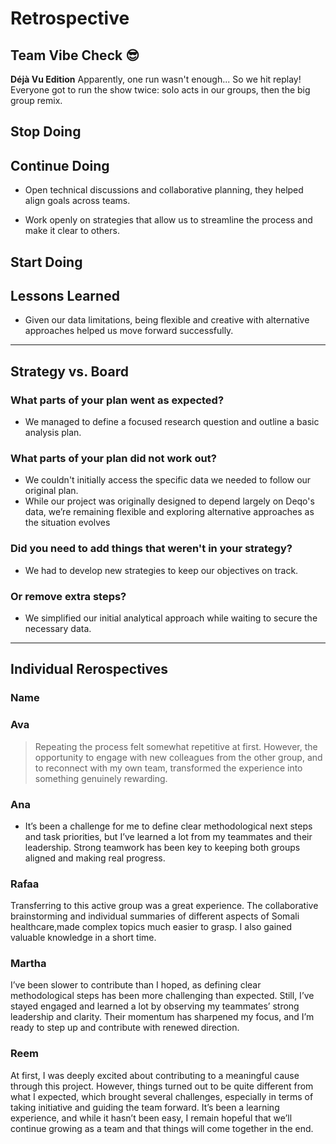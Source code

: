 <!-- this template is for inspiration, feel free to change it however you like! -->
<!-- markdownlint-disable MD013 -->
# Retrospective

## Team Vibe Check 😎

**Déjà Vu Edition**
Apparently, one run wasn't enough... So we hit replay! Everyone got to run the show twice: solo acts in our groups, then the big group remix.

## Stop Doing

## Continue Doing

- Open technical discussions and collaborative planning, they helped align goals across teams.

- Work openly on strategies that allow us to streamline the process and make it clear to others.

## Start Doing

## Lessons Learned

- Given our data limitations, being flexible and creative with alternative approaches helped us move forward successfully.

---

## Strategy vs. Board

### What parts of your plan went as expected?

- We managed to define a focused research question and outline a basic analysis plan.

### What parts of your plan did not work out?

- We couldn't initially access the specific data we needed to follow our original plan.
- While our project was originally designed to depend largely on Deqo's data, we’re remaining flexible and exploring alternative approaches as the situation evolves

### Did you need to add things that weren't in your strategy?

- We had to develop new strategies to keep our objectives on track.

### Or remove extra steps?

- We simplified our initial analytical approach while waiting to secure the necessary data.

---

## Individual Rerospectives

### Name

### Ava

> Repeating the process felt somewhat repetitive at first. However, the opportunity to engage with new colleagues from the other group, and to reconnect with my own team, transformed the experience into something genuinely rewarding.

### Ana

- It’s been a challenge for me to define clear  methodological next steps and task priorities, but I’ve learned a lot from my teammates and their leadership. Strong teamwork has been key to keeping both groups aligned and making real progress.

### Rafaa

Transferring to this active group was a great experience.
The collaborative brainstorming and individual summaries of different aspects of Somali healthcare,made complex topics much easier to grasp. I also gained valuable knowledge in a short time.

### Martha

I’ve been slower to contribute than I hoped, as defining clear methodological steps has been more challenging than expected. Still, I’ve stayed engaged and learned a lot by observing my teammates’ strong leadership and clarity.
Their momentum has sharpened my focus, and I’m ready to step up and contribute with renewed direction.

### Reem

At first, I was deeply excited about contributing to a meaningful cause through this project. However, things turned out to be quite different from what I expected, which brought several challenges, especially in terms of taking initiative and guiding the team forward. It’s been a learning experience, and while it hasn’t been easy, I remain hopeful that we’ll continue growing as a team  and that things will come together in the end.

<!-- reflect on your contributions, challenges and progress in this milestone -->
